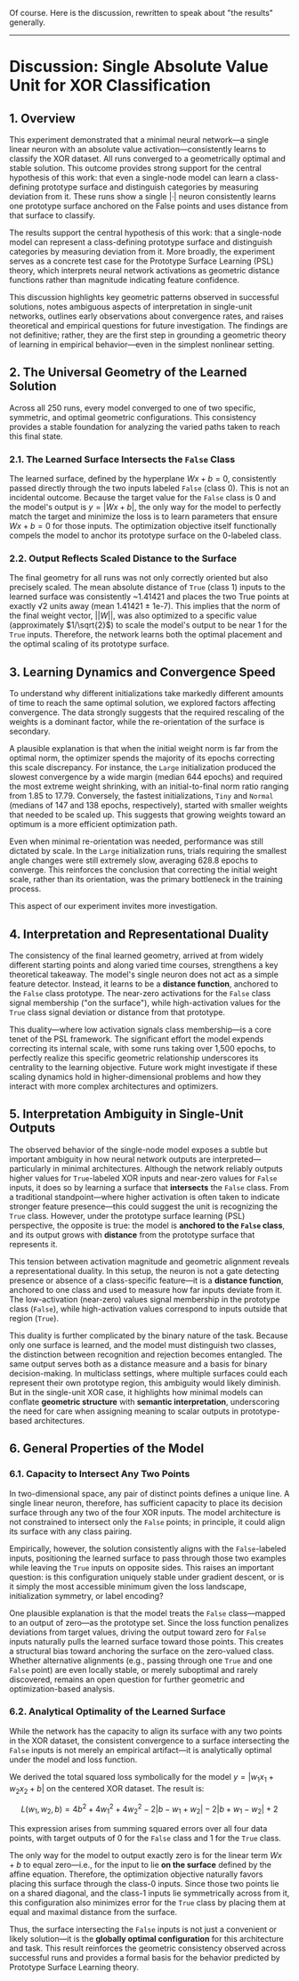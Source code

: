 Of course. Here is the discussion, rewritten to speak about "the results" generally.

---

# **Discussion: Single Absolute Value Unit for XOR Classification**

## 1. Overview

This experiment demonstrated that a minimal neural network—a single linear neuron with an absolute value activation—consistently learns to classify the XOR dataset. All runs converged to a geometrically optimal and stable solution. This outcome provides strong support for the central hypothesis of this work: that even a single-node model can learn a class-defining prototype surface and distinguish categories by measuring deviation from it. These runs show a single |·| neuron consistently learns one prototype surface anchored on the False points and uses distance from that surface to classify.

The results support the central hypothesis of this work: that a single-node model can represent a class-defining prototype surface and distinguish categories by measuring deviation from it. More broadly, the experiment serves as a concrete test case for the Prototype Surface Learning (PSL) theory, which interprets neural network activations as geometric distance functions rather than magnitude indicating feature confidence.

This discussion highlights key geometric patterns observed in successful solutions, notes ambiguous aspects of interpretation in single-unit networks, outlines early observations about convergence rates, and raises theoretical and empirical questions for future investigation. The findings are not definitive; rather, they are the first step in grounding a geometric theory of learning in empirical behavior—even in the simplest nonlinear setting.

## 2. The Universal Geometry of the Learned Solution

Across all 250 runs, every model converged to one of two specific, symmetric, and optimal geometric configurations. This consistency provides a stable foundation for analyzing the varied paths taken to reach this final state.

### 2.1. The Learned Surface Intersects the `False` Class

The learned surface, defined by the hyperplane $Wx + b = 0$, consistently passed directly through the two inputs labeled `False` (class 0). This is not an incidental outcome. Because the target value for the `False` class is 0 and the model's output is $y = |Wx + b|$, the only way for the model to perfectly match the target and minimize the loss is to learn parameters that ensure $Wx + b = 0$ for those inputs. The optimization objective itself functionally compels the model to anchor its prototype surface on the 0-labeled class.


### 2.2. Output Reflects Scaled Distance to the Surface

The final geometry for all runs was not only correctly oriented but also precisely scaled. The mean absolute distance of `True` (class 1) inputs to the learned surface was consistently ~1.41421 and places the two True points at exactly √2 units away (mean 1.41421 ± 1e-7). This implies that the norm of the final weight vector, $||W||$, was also optimized to a specific value (approximately $1/\sqrt{2}$) to scale the model's output to be near 1 for the `True` inputs. Therefore, the network learns both the optimal placement and the optimal scaling of its prototype surface.

## 3. Learning Dynamics and Convergence Speed

To understand why different initializations take markedly different amounts of time to reach the same optimal solution, we explored factors affecting convergence. The data strongly suggests that the required rescaling of the weights is a dominant factor, while the re-orientation of the surface is secondary.

A plausible explanation is that when the initial weight norm is far from the optimal norm, the optimizer spends the majority of its epochs correcting this scale discrepancy. For instance, the `Large` initialization produced the slowest convergence by a wide margin (median 644 epochs) and required the most extreme weight shrinking, with an initial-to-final norm ratio ranging from 1.85 to 17.79. Conversely, the fastest initializations, `Tiny` and `Normal` (medians of 147 and 138 epochs, respectively), started with smaller weights that needed to be scaled up. This suggests that growing weights toward an optimum is a more efficient optimization path.

Even when minimal re-orientation was needed, performance was still dictated by scale. In the `Large` initialization runs, trials requiring the smallest angle changes were still extremely slow, averaging 628.8 epochs to converge. This reinforces the conclusion that correcting the initial weight scale, rather than its orientation, was the primary bottleneck in the training process.

This aspect of our experiment invites more investigation.

## 4. Interpretation and Representational Duality

The consistency of the final learned geometry, arrived at from widely different starting points and along varied time courses, strengthens a key theoretical takeaway. The model's single neuron does not act as a simple feature detector. Instead, it learns to be a **distance function**, anchored to the `False` class prototype. The near-zero activations for the `False` class signal membership ("on the surface"), while high-activation values for the `True` class signal deviation or distance from that prototype.

This duality—where low activation signals class membership—is a core tenet of the PSL framework. The significant effort the model expends correcting its internal scale, with some runs taking over 1,500 epochs, to perfectly realize this specific geometric relationship underscores its centrality to the learning objective. Future work might investigate if these scaling dynamics hold in higher-dimensional problems and how they interact with more complex architectures and optimizers.

## 5. **Interpretation Ambiguity in Single-Unit Outputs**

The observed behavior of the single-node model exposes a subtle but important ambiguity in how neural network outputs are interpreted—particularly in minimal architectures. Although the network reliably outputs higher values for `True`-labeled XOR inputs and near-zero values for `False` inputs, it does so by learning a surface that **intersects** the `False` class. From a traditional standpoint—where higher activation is often taken to indicate stronger feature presence—this could suggest the unit is recognizing the `True` class. However, under the prototype surface learning (PSL) perspective, the opposite is true: the model is **anchored to the `False` class**, and its output grows with **distance** from the prototype surface that represents it.

This tension between activation magnitude and geometric alignment reveals a representational duality. In this setup, the neuron is not a gate detecting presence or absence of a class-specific feature—it is a **distance function**, anchored to one class and used to measure how far inputs deviate from it. The low-activation (near-zero) values signal membership in the prototype class (`False`), while high-activation values correspond to inputs outside that region (`True`).

This duality is further complicated by the binary nature of the task. Because only one surface is learned, and the model must distinguish two classes, the distinction between recognition and rejection becomes entangled. The same output serves both as a distance measure and a basis for binary decision-making. In multiclass settings, where multiple surfaces could each represent their own prototype region, this ambiguity would likely diminish. But in the single-unit XOR case, it highlights how minimal models can conflate **geometric structure** with **semantic interpretation**, underscoring the need for care when assigning meaning to scalar outputs in prototype-based architectures.

## 6. **General Properties of the Model**

### 6.1. Capacity to Intersect Any Two Points

In two-dimensional space, any pair of distinct points defines a unique line. A single linear neuron, therefore, has sufficient capacity to place its decision surface through any two of the four XOR inputs. The model architecture is not constrained to intersect only the `False` points; in principle, it could align its surface with any class pairing.

Empirically, however, the solution consistently aligns with the `False`-labeled inputs, positioning the learned surface to pass through those two examples while leaving the `True` inputs on opposite sides. This raises an important question: is this configuration uniquely stable under gradient descent, or is it simply the most accessible minimum given the loss landscape, initialization symmetry, or label encoding?

One plausible explanation is that the model treats the `False` class—mapped to an output of zero—as the prototype set. Since the loss function penalizes deviations from target values, driving the output toward zero for `False` inputs naturally pulls the learned surface toward those points. This creates a structural bias toward anchoring the surface on the zero-valued class. Whether alternative alignments (e.g., passing through one `True` and one `False` point) are even locally stable, or merely suboptimal and rarely discovered, remains an open question for further geometric and optimization-based analysis.

### 6.2. Analytical Optimality of the Learned Surface

While the network has the capacity to align its surface with any two points in the XOR dataset, the consistent convergence to a surface intersecting the `False` inputs is not merely an empirical artifact—it is analytically optimal under the model and loss function.

We derived the total squared loss symbolically for the model $y = |w_1 x_1 + w_2 x_2 + b|$ on the centered XOR dataset. The result is:

$$
L(w_1, w_2, b) = 4b^2 + 4w_1^2 + 4w_2^2 - 2|b - w_1 + w_2| - 2|b + w_1 - w_2| + 2
$$

This expression arises from summing squared errors over all four data points, with target outputs of 0 for the `False` class and 1 for the `True` class.

The only way for the model to output exactly zero is for the linear term $Wx + b$ to equal zero—i.e., for the input to lie **on the surface** defined by the affine equation. Therefore, the optimization objective naturally favors placing this surface through the class-0 inputs. Since those two points lie on a shared diagonal, and the class-1 inputs lie symmetrically across from it, this configuration also minimizes error for the `True` class by placing them at equal and maximal distance from the surface.

Thus, the surface intersecting the `False` inputs is not just a convenient or likely solution—it is the **globally optimal configuration** for this architecture and task. This result reinforces the geometric consistency observed across successful runs and provides a formal basis for the behavior predicted by Prototype Surface Learning theory.




